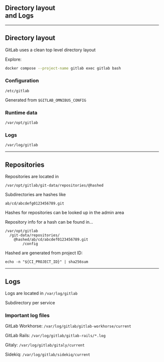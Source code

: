<!-- .slide: id="gitlab_directories" class="vertical-center" -->

<i class="fa-duotone fa-folder-tree fa-8x fa-duotone-colors" style="float: right; color: grey;"></i>

## Directory layout<br>and Logs

---

## Directory layout

<i class="fa-duotone fa-folder-tree fa-4x fa-duotone-colors" style="float: right;"></i>

GitLab uses a clean top level directory layout

Explore:

```bash
docker compose --project-name gitlab exec gitlab bash
```

<!-- .element: style="width: 35em;" -->

### Configuration

`/etc/gitlab`

Generated from `$GITLAB_OMNIBUS_CONFIG`

### Runtime data

`/var/opt/gitlab`

### Logs

`/var/log/gitlab`

---

## Repositories

Repositories are located in 

`/var/opt/gitlab/git-data/repositories/@hashed`

Subdirectories are hashes like

`ab/cd/abcdefg0123456789.git`

Hashes for repositories can be looked up in the admin area

Repository info for a hash can be found in...

```
/var/opt/gitlab
  /git-data/repositories/
    @hashed/ab/cd/abcdef0123456789.git
        /config
```

Hashed are generated from project ID:

```
echo -n "${CI_PROJECT_ID}" | sha256sum
```

---

## Logs

<i class="fa-duotone fa-align-left fa-4x fa-duotone-colors-inverted" style="float: right;"></i>

Logs are located in `/var/log/gitlab`

Subdirectory per service

### Important log files

GitLab Workhorse: `/var/log/gitlab/gitlab-workhorse/current`

GitLab Rails: `/var/log/gitlab/gitlab-rails/*.log`

Gitaly: `/var/log/gitlab/gitaly/current`

Sidekiq: `/var/log/gitlab/sidekiq/current`
